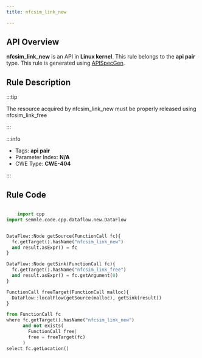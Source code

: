 ```yaml
---
title: nfcsim_link_new

---
```



## API Overview
**nfcsim_link_new** is an API in **Linux kernel**. This rule belongs to the **api pair** type. This rule is generated using [APISpecGen](../../tools/APISpecGen).
## Rule Description

:::tip

The resource acquired by nfcsim_link_new must be properly released using nfcsim_link_free

:::

:::info

- Tags: **api pair**
- Parameter Index: **N/A**
- CWE Type: **CWE-404**

:::

## Rule Code
```python

    import cpp
import semmle.code.cpp.dataflow.new.DataFlow


DataFlow::Node getSource(FunctionCall fc){
  fc.getTarget().hasName("nfcsim_link_new")
  and result.asExpr() = fc
}

DataFlow::Node getSink(FunctionCall fc){
  fc.getTarget().hasName("nfcsim_link_free")
  and result.asExpr() = fc.getArgument(0)
}

FunctionCall freeTarget(FunctionCall malloc){
  DataFlow::localFlow(getSource(malloc), getSink(result))
}

from FunctionCall fc
where fc.getTarget().hasName("nfcsim_link_new")
      and not exists(
        FunctionCall free| 
        free = freeTarget(fc)
      )
select fc.getLocation()

    
```